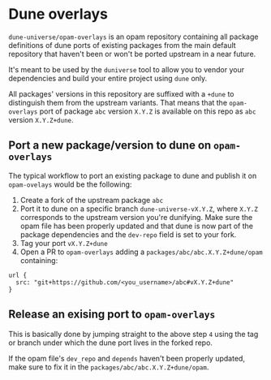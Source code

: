 # Dune overlays

`dune-universe/opam-overlays` is an opam repository containing all package definitions of dune ports of
existing packages from the main default repository that haven't been or won't be ported upstream in
a near future.

It's meant to be used by the `duniverse` tool to allow you to vendor your dependencies and build
your entire project using `dune` only.

All packages' versions in this repository are suffixed with a `+dune` to distinguish them from
the upstream variants. That means that the `opam-overlays` port of package `abc` version `X.Y.Z` is
available on this repo as `abc` version `X.Y.Z+dune`.

## Port a new package/version to dune on `opam-overlays`

The typical workflow to port an existing package to dune and publish it on `opam-ovelays` would be the following:

1. Create a fork of the upstream package `abc`
2. Port it to dune on a specific branch `dune-universe-vX.Y.Z`, where `X.Y.Z` corresponds to the upstream
   version you're dunifying. Make sure the opam file has been properly updated and that dune is now part of the package
   dependencies and the `dev-repo` field is set to your fork.
3. Tag your port `vX.Y.Z+dune`
4. Open a PR to `opam-overlays` adding a `packages/abc/abc.X.Y.Z+dune/opam` containing:
```
url {
  src: "git+https://github.com/<you_username>/abc#vX.Y.Z+dune"
}
```

## Release an exising port to `opam-overlays`

This is basically done by jumping straight to the above step `4` using the tag or branch under which the dune port
lives in the forked repo.

If the opam file's `dev_repo` and `depends` haven't been properly updated, make sure to fix it in the
`packages/abc/abc.X.Y.Z+dune/opam`.
